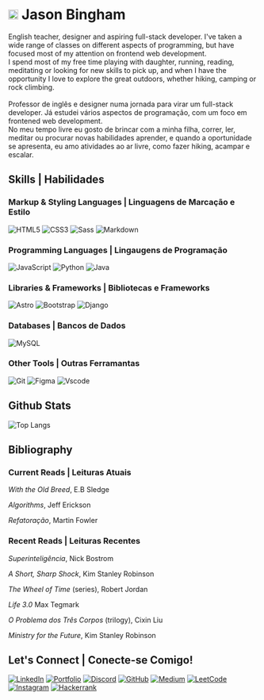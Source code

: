 # <img src="https://jason-bingham.github.io/images/favicons/favicon_16x16.png" width="20"> Jason Bingham

English teacher, designer and aspiring full-stack developer. I've taken a wide range of classes on different aspects of programming, but have focused most of my attention on frontend web development.\
I spend most of my free time playing with daughter, running, reading, meditating or looking for new skills to pick up, and when I have the opportunity I love to explore the great outdoors, whether hiking, camping or rock climbing.\
\
Professor de inglês e designer numa jornada para virar um full-stack developer. Já estudei vários aspectos de programação, com um foco em frontened web development.\
No meu tempo livre eu gosto de brincar com a minha filha, correr, ler, meditar ou procurar novas habilidades aprender, e quando a oportunidade se apresenta, eu amo atividades ao ar livre, como fazer hiking, acampar e escalar.

## Skills | Habilidades

### Markup & Styling Languages | Linguagens de Marcação e Estilo

![HTML5](https://img.shields.io/badge/HTML5-E34F26?style=for-the-badge&logo=html5&logoColor=white)
![CSS3](https://img.shields.io/badge/CSS3-1572B6?style=for-the-badge&logo=css3&logoColor=white)
![Sass](https://img.shields.io/badge/Sass-000?style=for-the-badge&logo=sass)
![Markdown](https://img.shields.io/badge/Markdown-000?style=for-the-badge&logo=markdown)

### Programming Languages | Lingaugens de Programação

![JavaScript](https://img.shields.io/badge/JavaScript-F7DF1E?style=for-the-badge&logo=javascript&logoColor=black)
![Python](https://img.shields.io/badge/python-3670A0?style=for-the-badge&logo=python&logoColor=ffdd54)
![Java](https://img.shields.io/badge/java-%23ED8B00.svg?style=for-the-badge&logo=openjdk&logoColor=white)

### Libraries & Frameworks | Bibliotecas e Frameworks

![Astro](https://img.shields.io/badge/astro-692d94?style=for-the-badge&logo=astro&logoColor=white)
![Bootstrap](https://img.shields.io/badge/bootstrap-0D1117?style=for-the-badge&logo=bootstrap&labelColor=0D1117)
![Django](https://img.shields.io/badge/django-%23092E20.svg?style=for-the-badge&logo=django&logoColor=white)

### Databases | Bancos de Dados

![MySQL](https://img.shields.io/badge/MySQL-00000F?style=for-the-badge&logo=mysql&logoColor=white)

### Other Tools | Outras Ferramantas

![Git](https://img.shields.io/badge/GIT-E44C30?style=for-the-badge&logo=git&logoColor=white)
![Figma](https://img.shields.io/badge/Figma-696969?style=for-the-badge&logo=figma&logoColor=figma)
![Vscode](https://img.shields.io/badge/Vscode-007ACC?style=for-the-badge&logo=visual-studio-code&logoColor=white)

## Github Stats

![Top Langs](https://github-readme-stats-git-masterrstaa-rickstaa.vercel.app/api/top-langs/?username=jason-bingham&layout=compact&bg_color=000&border_color=30A3DC&title_color=E94D5F&text_color=FFF)

## Bibliography

### Current Reads | Leituras Atuais

*With the Old Breed*, E.B Sledge

*Algorithms*, Jeff Erickson

*Refatoração*, Martin Fowler

### Recent Reads | Leituras Recentes

*Superinteligência*, Nick Bostrom

*A Short, Sharp Shock*, Kim Stanley Robinson

*The Wheel of Time* (series), Robert Jordan

*Life 3.0* Max Tegmark

*O Problema dos Três Corpos* (trilogy), Cixin Liu

*Ministry for the Future*, Kim Stanley Robinson

## Let's Connect | Conecte-se Comigo!

[![LinkedIn](https://img.shields.io/badge/LinkedIn-0077B5?style=for-the-badge&logo=linkedin&logoColor=white)](https://www.linkedin.com/in/jason-bingham-67908421/)
[![Portfolio](https://img.shields.io/badge/Portfolio-FF5722?style=for-the-badge&logo=todoist&logoColor=white)](https://jason-bingham.github.io/)
[![Discord](https://img.shields.io/badge/Discord-7289DA?style=for-the-badge&logo=discord&logoColor=white)](https://discord.com/channels/@Sjasonbingham/)
[![GitHub](https://img.shields.io/badge/GitHub-100000?style=for-the-badge&logo=github&logoColor=white)](https://github.com/jason-bingham)
[![Medium](https://img.shields.io/badge/-Medium-%23000000?style=for-the-badge&logo=medium&logoColor=white)](https://medium.com/@jbingham223)
[![LeetCode](https://img.shields.io/badge/leetcode-%23444?style=for-the-badge&logo=leetcode)](https://leetcode.com/u/jason-bingham/)
[![Instagram](https://img.shields.io/badge/-Instagram-%23E4405F?style=for-the-badge&logo=instagram&logoColor=white)](https://www.instagram.com/lasp.design/)
[![Hackerrank](https://img.shields.io/badge/-Hackerrank-2EC866?style=for-the-badge&logo=HackerRank&logoColor=white)](https://hackerrank.com/profile/@jasonbingham)
